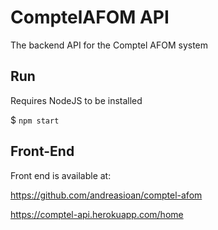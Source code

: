 # ComptelAFOM API

The backend API for the Comptel AFOM system

## Run

Requires NodeJS to be installed

$ `npm start`

## Front-End

Front end is available at:

https://github.com/andreasioan/comptel-afom

https://comptel-api.herokuapp.com/home
